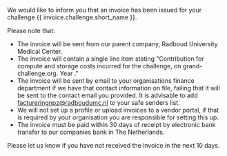 We would like to inform you that an invoice has been issued for your challenge {{ invoice.challenge.short_name }}.

Please note that:

- The invoice will be sent from our parent company, Radboud University Medical Center.
- The invoice will contain a single line item stating "Contribution for compute and storage costs incurred for the <your-challenge-name> challenge, on grand-challenge.org. Year <year>."
- The invoice will be sent by email to your organisations finance department if we have that contact information on file, failing that it will be sent to the contact email you provided. It is advisable to add factureringnpz@radboudumc.nl to your safe senders list.
- We will not set up a profile or upload invoices to a vendor portal, if that is required by your organisation you are responsible for setting this up.
- The invoice must be paid within 30 days of receipt by electronic bank transfer to our companies bank in The Netherlands.


Please let us know if you have not received the invoice in the next 10 days.
